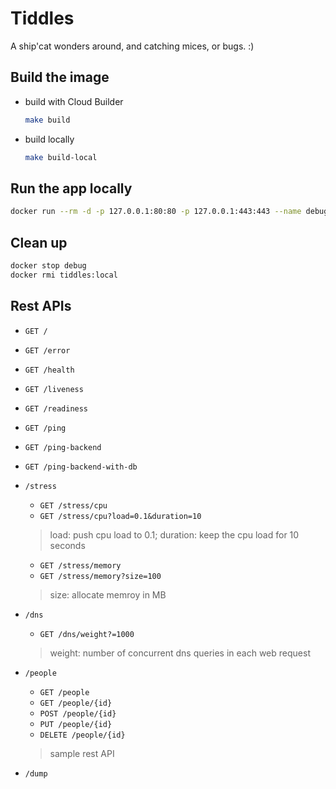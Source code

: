 # Tiddles

A ship'cat wonders around, and catching mices, or bugs. :)

## Build the image

* build with Cloud Builder

  ```sh
  make build
  ```

* build locally

  ```sh
  make build-local
  ```

## Run the app locally

```sh
docker run --rm -d -p 127.0.0.1:80:80 -p 127.0.0.1:443:443 --name debug tiddles:local
```

## Clean up

```sh
docker stop debug
docker rmi tiddles:local
```

## Rest APIs

* `GET /`
* `GET /error`
* `GET /health`
* `GET /liveness`
* `GET /readiness`
* `GET /ping`
* `GET /ping-backend`
* `GET /ping-backend-with-db`

* `/stress`
  * `GET /stress/cpu`
  * `GET /stress/cpu?load=0.1&duration=10`
  > load: push cpu load to 0.1; duration: keep the cpu load for 10 seconds
  * `GET /stress/memory`
  * `GET /stress/memory?size=100`
  > size: allocate memroy in MB

* `/dns`
  * `GET /dns/weight?=1000`
  > weight: number of concurrent dns queries in each web request

* `/people`
  * `GET /people`
  * `GET /people/{id}`
  * `POST /people/{id}`
  * `PUT /people/{id}`
  * `DELETE /people/{id}`
  > sample rest API

* `/dump`
